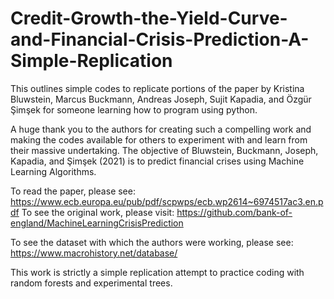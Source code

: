 # Credit-Growth-the-Yield-Curve-and-Financial-Crisis-Prediction-A-Simple-Replication
This outlines simple codes to replicate portions of the paper by Kristina Bluwstein, Marcus Buckmann, Andreas Joseph, Sujit Kapadia, and Özgür Şimşek for someone learning how to program using python.

A huge thank you to the authors for creating such a compelling work and making the codes available for others to experiment with and learn from their massive undertaking. The objective of Bluwstein, Buckmann, Joseph, Kapadia, and Şimşek (2021) is to predict financial crises using Machine Learning Algorithms. 

To read the paper, please see: https://www.ecb.europa.eu/pub/pdf/scpwps/ecb.wp2614~6974517ac3.en.pdf
To see the original work, please visit: https://github.com/bank-of-england/MachineLearningCrisisPrediction

To see the dataset with which the authors were working, please see: https://www.macrohistory.net/database/

This work is strictly a simple replication attempt to practice coding with random forests and experimental trees. 

